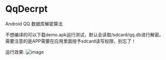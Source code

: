 # QqDecrpt
Android QQ 数据库解密算法

不想编译的可以下载demo.apk运行测试，默认会读取/sdcard/qq.db进行解密。
需要注意的是APP需要在应用里面授予sdcard读写权限，别忘了！

运行效果:
![image](https://github.com/xxxyanchenxxx/QqDecrpt/blob/master/demo.png)
